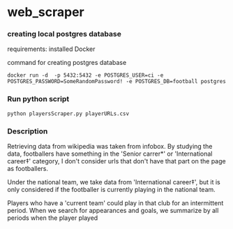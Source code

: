 # web_scraper

### creating local postgres database
requirements:
installed Docker

command for creating postgres database
```shell
docker run -d  -p 5432:5432 -e POSTGRES_USER=ci -e POSTGRES_PASSWORD=SomeRandomPassword! -e POSTGRES_DB=football postgres
```

### Run python script
```shell
python playersScraper.py playerURLs.csv
```

### Description
Retrieving data from wikipedia was taken from infobox.
By studying the data, footballers have something in the 'Senior carrer*' or 'International career‡' category, I don't consider urls that don't have that part on the page as footballers.

Under the national team, we take data from 'International career‡', but it is only considered if the footballer is currently playing in the national team.

Players who have a 'current team' could play in that club for an intermittent period. When we search for appearances and goals, we summarize by all periods when the player played
